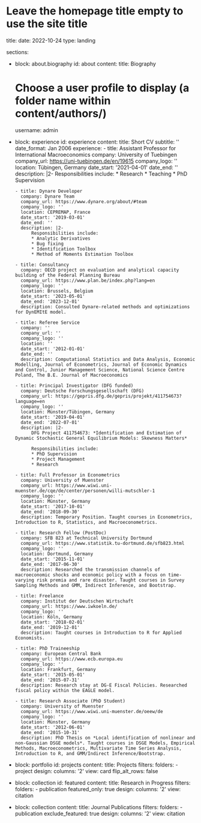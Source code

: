 # Leave the homepage title empty to use the site title
title: 
date: 2022-10-24
type: landing

sections:
  - block: about.biography
    id: about
    content:
      title: Biography
      # Choose a user profile to display (a folder name within content/authors/)
      username: admin

  - block: experience
    id: experience
    content:
      title: Short CV
      subtitle: ''
      date_format: Jan 2006
      experience:
        - title: Assistant Professor for International Macroeconomics
          company: University of Tuebingen
          company_url: https://uni-tuebingen.de/en/19615
          company_logo: ''
          location: Tübingen, Germany
          date_start: '2021-04-01'
          date_end: ''
          description: |2-
              Responsibilities include:
              * Research
              * Teaching
              * PhD Supervision

        - title: Dynare Developer
          company: Dynare Team
          company_url: https://www.dynare.org/about/#team
          company_logo: ''
          location: CEPREMAP, France
          date_start: '2019-03-01'
          date_end: ''
          description: |2-
              Responsibilities include:
              * Analytic Derivatives
              * Bug fixing
              * Identification Toolbox
              * Method of Moments Estimation Toolbox

        - title: Consultancy
          company: OECD project on evaluation and analytical capacity building of the Federal Planning Bureau
          company_url: https://www.plan.be/index.php?lang=en
          company_logo: ''
          location: Brussels, Belgium
          date_start: '2023-05-01'
          date_end: '2023-12-01'
          description: Consulted Dynare-related methods and optimizations for DynEMItE model.

        - title: Referee Service
          company: ''
          company_url: ''
          company_logo: ''
          location: ''
          date_start: '2012-01-01'
          date_end: ''
          description: Computational Statistics and Data Analysis, Economic Modelling, Journal of Econometrics, Journal of Economic Dynamics and Control, Junior Management Science, National Science Centre Poland, The B.E. Journal of Macroeconomics

        - title: Principal Investigator (DFG funded)
          company: Deutsche Forschungsgesellschaft (DFG)
          company_url: https://gepris.dfg.de/gepris/projekt/411754673?language=en
          company_logo: ''
          location: Münster/Tübingen, Germany
          date_start: '2019-04-01'
          date_end: '2022-07-01'
          description: |2-
              DFG Project 411754673: *Identification and Estimation of Dynamic Stochastic General Equilibrium Models: Skewness Matters*
              
              Responsibilities include:
              * PhD Supervision
              * Project Management
              * Research

        - title: Full Professor in Econometrics
          company: University of Muenster
          company_url: https://www.wiwi.uni-muenster.de/cqe/de/center/personen/willi-mutschler-1
          company_logo: ''
          location: Münster, Germany
          date_start: '2017-10-01'
          date_end: '2018-09-30'
          description: Temporary Position. Taught courses in Econometrics, Introduction to R, Statistics, and Macroeconometrics.

        - title: Research Fellow (PostDoc)
          company: SFB 823 at Technical University Dortmund
          company_url: https://www.statistik.tu-dortmund.de/sfb823.html
          company_logo: ''
          location: Dortmund, Germany
          date_start: '2015-11-01'
          date_end: '2017-06-30'
          description: Researched the transmission channels of macroeconomic shocks and economic policy with a focus on time-varying risk premia and rare disaster. Taught courses in Survey Sampling Methods and GMM, Indirect Inference, and Bootstrap.

        - title: Freelance
          company: Institut der Deutschen Wirtschaft
          company_url: https://www.iwkoeln.de/
          company_logo: ''
          location: Köln, Germany
          date_start: '2018-02-01'
          date_end: '2019-12-01'
          description: Taught courses in Introduction to R for Applied Economists.

        - title: PhD Traineeship
          company: European Central Bank
          company_url: https://www.ecb.europa.eu
          company_logo: ''
          location: Frankfurt, Germany
          date_start: '2015-05-01'
          date_end: '2015-07-31'
          description: Research stay at DG-E Fiscal Policies. Researched fiscal policy within the EAGLE model.

        - title: Research Associate (PhD Student)
          company: University of Muenster
          company_url: https://www.wiwi.uni-muenster.de/oeew/de
          company_logo: ''
          location: Münster, Germany
          date_start: '2012-06-01'
          date_end: '2015-10-31'
          description: PhD Thesis on *Local identification of nonlinear and non-Gaussian DSGE models*. Taught courses in DSGE Models, Empirical Methods, Macroeconometrics, Multivariate Time Series Analysis, Introduction to R, and GMM/Indirect Inference/Bootstrap.

  - block: portfolio
    id: projects
    content:
      title: Projects
      filters:
        folders:
          - project
    design:
      columns: '2'
      view: card
      flip_alt_rows: false

  - block: collection
    id: featured
    content:
      title: Research in Progress
      filters:
        folders:
          - publication
        featured_only: true
    design:
      columns: '2'
      view: citation

  - block: collection
    content:
      title: Journal Publications
      filters:
        folders:
          - publication
        exclude_featured: true
    design:
      columns: '2'
      view: citation
